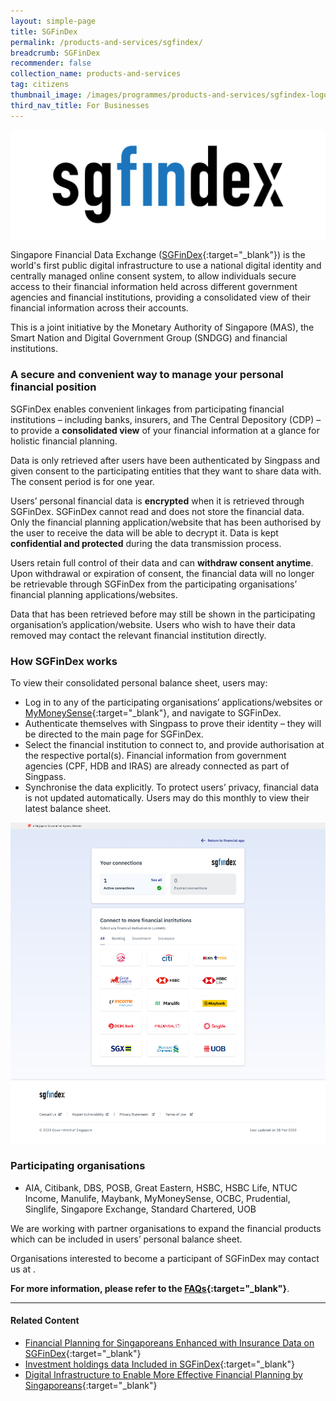 ```yaml
---
layout: simple-page
title: SGFinDex
permalink: /products-and-services/sgfindex/
breadcrumb: SGFinDex
recommender: false
collection_name: products-and-services
tag: citizens
thumbnail_image: /images/programmes/products-and-services/sgfindex-logo1.png
third_nav_title: For Businesses
---
```

![SGFinDex Logo](/images/programmes/products-and-services/sgfindex-logo1.png)

Singapore Financial Data Exchange ([SGFinDex](https://go.gov.sg/sgfindex){:target="_blank"}) is the world's first public digital infrastructure to use a national digital identity and centrally managed online consent system, to allow individuals secure access to their financial information held across different government agencies and financial institutions, providing a consolidated view of their financial information across their accounts. 

This is a joint initiative by the Monetary Authority of Singapore (MAS), the Smart Nation and Digital Government Group (SNDGG) and financial institutions.

### **A secure and convenient way to manage your personal financial position**

SGFinDex enables convenient linkages from participating financial institutions – including banks, insurers, and The Central Depository (CDP) – to provide a **consolidated view** of your financial information at a glance for holistic financial planning.

Data is only retrieved after users have been authenticated by Singpass and given consent to the participating entities that they want to share data with. The consent period is for one year. 

Users’ personal financial data is **encrypted** when it is retrieved through SGFinDex. SGFinDex cannot read and does not store the financial data. Only the financial planning application/website that has been authorised by the user to receive the data will be able to decrypt it. Data is kept **confidential and protected** during the data transmission process.

Users retain full control of their data and can **withdraw consent anytime**. Upon withdrawal or expiration of consent, the financial data will no longer be retrievable through SGFinDex from the participating organisations’ financial planning applications/websites.  

Data that has been retrieved before may still be shown in the participating organisation’s application/website. Users who wish to have their data removed may contact the relevant financial institution directly.

### **How SGFinDex works**

To view their consolidated personal balance sheet, users may:

* Log in to any of the participating organisations’ applications/websites or [MyMoneySense](https://www.mymoneysense.gov.sg/){:target="_blank"}, and navigate to SGFinDex.
*	Authenticate themselves with Singpass to prove their identity – they will be directed to the main page for SGFinDex.
*	Select the financial institution to connect to, and provide authorisation at the respective portal(s). Financial information from government agencies (CPF, HDB and IRAS) are already connected as part of Singpass.
* Synchronise the data explicitly. To protect users’ privacy, financial data is not updated automatically. Users may do this monthly to view their latest balance sheet.

![SGFinDex Screen](/images/programmes/products-and-services/sgfindex-screenshot1.png)

### **Participating organisations**

* AIA, Citibank, DBS, POSB, Great Eastern, HSBC, HSBC Life, NTUC Income, Manulife, Maybank, MyMoneySense, OCBC, Prudential, Singlife, Singapore Exchange, Standard Chartered, UOB

We are working with partner organisations to expand the financial products which can be included in users’ personal balance sheet.

Organisations interested to become a participant of SGFinDex may contact us at . 

**For more information, please refer to the [FAQs](https://resource.fpdsapim.myinfo.gov.sg/SGFinDex_Frequently%20Asked%20Questions.pdf){:target="_blank"}**.

--- 

#### **Related Content**

* [Financial Planning for Singaporeans Enhanced with Insurance Data on SGFinDex](https://www.mas.gov.sg/news/media-releases/2022/financial-planning-for-singaporeans-enhanced-with-insurance-data-on-sgfindex){:target="_blank"}
*	[Investment holdings data Included in SGFinDex](https://www.mas.gov.sg/news/media-releases/2021/investment-holdings-data-included-in-sgfindex){:target="_blank"}
*	[Digital Infrastructure to Enable More Effective Financial Planning by Singaporeans](https://www.mas.gov.sg/news/media-releases/2020/digital-infrastructure-to-enable-more-effective-financial-planning-by-singaporeans){:target="_blank"}